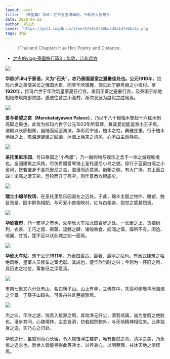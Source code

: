 ```yaml
---
layout: post
title: '（泰国篇）华欣：往日皇室清幽地，今朝游人惬意乡'
date: 2020-06-22
author: 郑之杰
cover: 'https://pic1.imgdb.cn/item/67e915fa0ba3d5a1d7e6bc5c.png'
tags: 游记
---
```


> (Thailand Chapter) Hua Hin: Poetry and Distance.

- [之杰的vlog-泰国旅行篇3：华欣，诗和远方](https://www.bilibili.com/video/BV1zt411z7Zb)

![](https://pic1.imgdb.cn/item/67e915fa0ba3d5a1d7e6bc5c.png)

**华欣(หัวหิน)**于泰语，义为“石头”，亦乃泰国皇室之避暑佳处也。公元**1910**年，拉玛六世之弟偕来访之俄国大臣，同至华欣猎鹿，偶见此宁静秀丽之小渔村。至**1920**年，拉玛六世于华欣筑皇家夏日行宫。盖因王室之避暑行宫，及泰国于斯地相继修筑南部铁路，遂使往昔之小渔村，渐次发展为度假之胜地焉。

![](https://pic1.imgdb.cn/item/67e7c40f0ba3d5a1d7e65ead.png)

**爱与希望之宫（Marukataiyawan Palace）**，乃以千八十根柚木擎起十六栋木制高脚之殿也。此宫为拉玛六世于公元1923年所营建，冀其爱妃能诞育小王子焉。诸殿以长廊相属，自陆而延至海滨，华彩而宁谧，柚木之柱，典雅庄重。行于柚木地板之上，瞻深邃蜿蜒之回廊，沐海上徐来之清风，心不由主而静矣。

![](https://pic1.imgdb.cn/item/67e7c67c0ba3d5a1d7e66837.png)

**圣托里尼乐园**，号曰泰国之“小希腊”，乃一融购物与娱乐之念于一体之游观胜境也。全园建筑之风格，尽仿希腊爱琴海上圣托里尼小岛之貌。徐行于蓝窗白墙之小舍间，恍若置身于圣托里尼之岛，浪漫而适意焉。街衢之侧，有大广场，其上矗立四十米高之摩天轮。登轮而升于高空，则佳景悉收眼底矣。

![](https://pic1.imgdb.cn/item/67e7c5060ba3d5a1d7e661cb.png)

**瑞士小绵羊牧场**，在圣托里尼乐园道左之近处。于此，绵羊主题之物件、雕塑，触目皆是。园中鲜色相配，与可爱小兽相映衬，红与白相杂，视觉之感甚烈焉。

![](https://pic1.imgdb.cn/item/67e7c7120ba3d5a1d7e66a69.png)

**华欣夜市**，乃一繁华之市也，处华欣火车站北四百步之处。一长街之上，货殖纷列，衣裘、工巧之器、果蓏、流觞之肆、诸般熟食、闾阎之馔，靡所不有。闲逸、喧阗、甘旨，犹不足以状此城之别一面焉。

![](https://pic1.imgdb.cn/item/67e7c7f60ba3d5a1d7e66b52.png)

**华欣火车站**，筑于公元**1911**年，乃泰国最古、最著、最丽之站也。有泰式建筑之独绝风格，皇室人员候车之室尤彰。其成也，促华欣当时之兴；今则为一怀旧之所，具历史之地位，寓象征之深意焉。

![](https://pic1.imgdb.cn/item/67e7c85f0ba3d5a1d7e66b69.png)

市南七里又六分处有山，名曰筷子山。山上有寺，立佛其中，凭高可俯瞰华欣海滩之全景。于筷子山码头，可乘舟往赴芭提雅焉。

![](https://pic1.imgdb.cn/item/67e7c8d80ba3d5a1d7e66b90.png)

杰之曰，华欣之游，恍若入桃源之境，其地净无纤尘，清若琉璃，诚为度假之绝胜也。漫步其间，心随境转，尘念皆消，仿若超然物外，与天地精神相往来。此非独身之逸，实乃心之归处。

华欣之行，虽暂别而心长留，令人顿悟浮生若梦，唯有自然之真、清净之美，乃永恒之追求也。愿世人皆能寻得此等净土，以养身心，以明至理，共沐天地之清辉焉。
